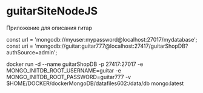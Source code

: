 # guitarSiteNodeJS

Приложение для описания гитар

const url = 'mongodb://myuser:mypassword@localhost:27017/mydatabase';
const uri = 'mongodb://guitar:guitar777@localhost:27417/guitarShopDB?authSource=admin';

docker run -d --name guitarShopDB -p 27417:27017
-e MONGO_INITDB_ROOT_USERNAME=guitar
-e MONGO_INITDB_ROOT_PASSWORD=guitar777
-v $HOME/DOCKER/dockerMongoDB/datafiles602:/data/db mongo:latest
